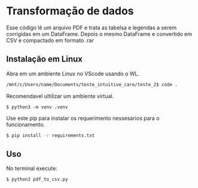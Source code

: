 # Transformação de dados
Esse código lê um arquivo PDF e trata as tabelsa e legendas a serem corrigidas em um DataFrame. Depois o mesmo DataFrame e convertido em CSV e compactado em formato .rar

## Instalação em Linux

Abra em um ambiente Linux no VScode usando o WL.

```bash
/mnt/c/Users/name/Documents/teste_intuitive_care/teste_2$ code .
```

Recomendavel ultilizar um ambiente virtual.

```
$ python3 -m venv .venv
```

Use este pip para instalar os requerimento nessesarios para o funcionamento.

```bash
$ pip install -r requirements.txt
```

## Uso

No terminal execute:
```bash
$ python3 pdf_to_csv.py
```
